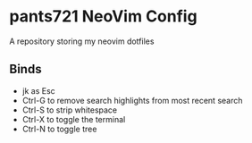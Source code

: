 # pants721 NeoVim Config
A repository storing my neovim dotfiles
## Binds
- jk as Esc
- Ctrl-G to remove search highlights from most recent search
- Ctrl-S to strip whitespace
- Ctrl-X to toggle the terminal
- Ctrl-N to toggle tree


